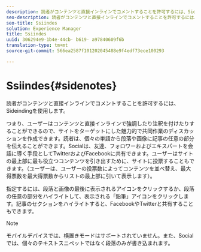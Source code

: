 ```yaml
---
description: 読者がコンテンツと直接インラインでコメントすることを許可するには、Sideindingを使用します。
seo-description: 読者がコンテンツと直接インラインでコメントすることを許可するには、Sideindingを使用します。
seo-title: Ssiindes
solution: Experience Manager
title: Ssiindes
uuid: 306294e9-1b4e-44cb- b619- a97840609f6b
translation-type: tm+mt
source-git-commit: 566ea2587f101202045488e9f4edf73ece100293

---
```



# Ssiindes{#sidenotes}

読者がコンテンツと直接インラインでコメントすることを許可するには、Sideindingを使用します。

つまり、ユーザーはコンテンツと直接インラインで強調したり注釈を付けたりすることができるので、サイトをターゲットにした魅力的で共同作業のディスカッションを作成できます。読者は、個々の単語から段落や画像に記事の任意の部分を伝えることができます。Socialは、友達、フォロワーおよびエキスパートを会話に導く手段としてTwitterおよびFacebookに共有できます。ユーザーはサイトの最上部に最も役立つコンテンツを引き出すために、サイトに投票することもできます。（ユーザーは、ユーザーの投票数によってコンテンツを並べ替え、最大得票数を最大得票数からリストの最上部に引いて表示します）。

指定するには、段落と画像の最後に表示されるアイコンをクリックするか、段落の任意の部分をハイライトして、表示される「鉛筆」アイコンをクリックします。記事のセクションをハイライトすると、FacebookやTwitterと共有することもできます。

>[!NOTE]
>
>モバイルデバイスでは、横置きモードはサポートされていません。また、Socialでは、個々のテキストスニペットではなく段落のみが書き込まれます。

